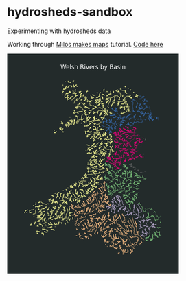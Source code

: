 # hydrosheds-sandbox
Experimenting with hydrosheds data

Working through [Milos makes maps](https://www.youtube.com/watch?v=HugGwjogPv0)
tutorial.
[Code here](https://github.com/milos-agathon/mapping-river-basins-with-r)

<img src="/outputs/wales/welsh-rivers-by-basin.png" alt="Welsh rivers by river basins" width=400/>
